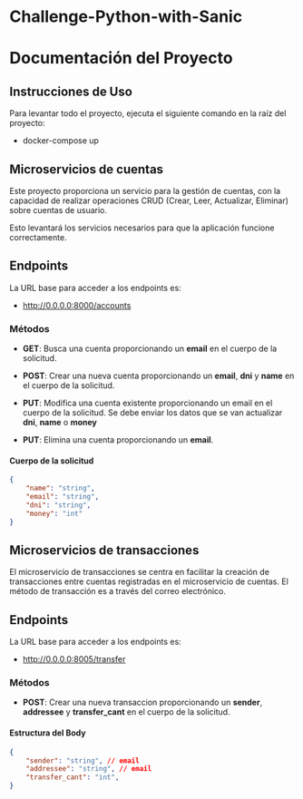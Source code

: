 # Challenge-Python-with-Sanic

# Documentación del Proyecto

## Instrucciones de Uso

Para levantar todo el proyecto, ejecuta el siguiente comando en la raíz del proyecto:
- docker-compose up

## Microservicios de cuentas

Este proyecto proporciona un servicio para la gestión de cuentas, con la capacidad de realizar operaciones CRUD (Crear, Leer, Actualizar, Eliminar) sobre cuentas de usuario.

Esto levantará los servicios necesarios para que la aplicación funcione correctamente.

## Endpoints

La URL base para acceder a los endpoints es:
- http://0.0.0.0:8000/accounts

### Métodos 

- **GET**: Busca una cuenta proporcionando un **email** en el cuerpo de la solicitud.

- **POST**: Crear una nueva cuenta proporcionando un **email**, **dni** y **name** en el cuerpo de la solicitud.

- **PUT**: Modifica una cuenta existente proporcionando un email en el cuerpo de la solicitud. Se debe enviar los datos que se van actualizar **dni**, **name** o **money**

- **PUT**: Elimina una cuenta proporcionando un **email**.

#### Cuerpo de la solicitud
```json
{ 
    "name": "string",
    "email": "string",
    "dni": "string",
    "money": "int"
}
```

## Microservicios de transacciones

El microservicio de transacciones se centra en facilitar la creación de transacciones entre cuentas registradas en el microservicio de cuentas. El método de transacción es a través del correo electrónico.

## Endpoints
La URL base para acceder a los endpoints es:
- http://0.0.0.0:8005/transfer

### Métodos 

- **POST**: Crear una nueva transaccion proporcionando un **sender**, **addressee** y **transfer_cant** en el cuerpo de la solicitud.

#### Estructura del Body
```json
{ 
    "sender": "string", // email 
    "addressee": "string", // email
    "transfer_cant": "int",
}
```


